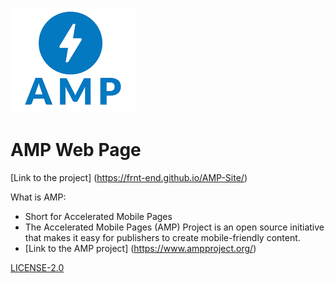 ![AMP Logo](<img/amp.png> "AMP Logo")


# AMP Web Page

[Link to the project]
(https://frnt-end.github.io/AMP-Site/)

What is AMP:
* Short for Accelerated Mobile Pages
* The Accelerated Mobile Pages (AMP) Project is an open source initiative that makes it easy for publishers to create mobile-friendly content.
* [Link to the AMP project]
(https://www.ampproject.org/)





 [LICENSE-2.0](
http://www.apache.org/licenses/LICENSE-2.0)
